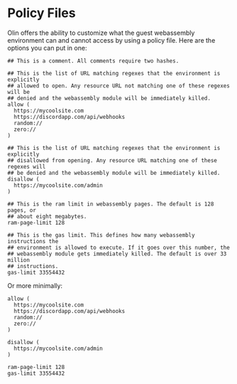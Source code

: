 # Policy Files

Olin offers the ability to customize what the guest webassembly environment can
and cannot access by using a policy file. Here are the options you can put in
one:

```
## This is a comment. All comments require two hashes.

## This is the list of URL matching regexes that the environment is explicitly
## allowed to open. Any resource URL not matching one of these regexes will be
## denied and the webassembly module will be immediately killed.
allow (
  https://mycoolsite.com
  https://discordapp.com/api/webhooks
  random://
  zero://
)

## This is the list of URL matching regexes that the environment is explicitly
## disallowed from opening. Any resource URL matching one of these regexes will
## be denied and the webassembly module will be immediately killed.
disallow (
  https://mycoolsite.com/admin
)

## This is the ram limit in webassembly pages. The default is 128 pages, or
## about eight megabytes.
ram-page-limit 128

## This is the gas limit. This defines how many webassembly instructions the
## environment is allowed to execute. If it goes over this number, the
## webassembly module gets immediately killed. The default is over 33 million
## instructions.
gas-limit 33554432
```

Or more minimally:

```
allow (
  https://mycoolsite.com
  https://discordapp.com/api/webhooks
  random://
  zero://
)

disallow (
  https://mycoolsite.com/admin
)

ram-page-limit 128
gas-limit 33554432
```
